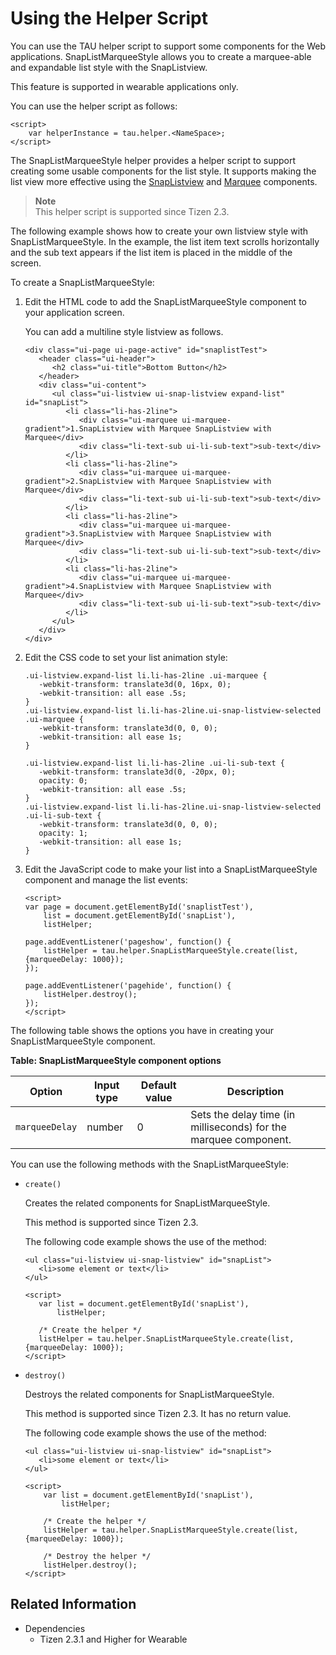 # Using the Helper Script

You can use the TAU helper script to support some components for the Web applications. SnapListMarqueeStyle allows you to create a marquee-able and expandable list style with the SnapListview.

This feature is supported in wearable applications only.

You can use the helper script as follows:

```
<script>
    var helperInstance = tau.helper.<NameSpace>;
</script>
```

The SnapListMarqueeStyle helper provides a helper script to support creating some usable components for the list style. It supports making the list view more effective using the [SnapListview](../../api/latest/ui_fw_api/Wearable_UIComponents/wearable_snaplistview.htm) and [Marquee](../../api/latest/ui_fw_api/Wearable_UIComponents/wearable_marquee.htm) components.

> **Note**  
> This helper script is supported since Tizen 2.3.

The following example shows how to create your own listview style with SnapListMarqueeStyle. In the example, the list item text scrolls horizontally and the sub text appears if the list item is placed in the middle of the screen.

To create a SnapListMarqueeStyle:

1. Edit the HTML code to add the SnapListMarqueeStyle component to your application screen.

   You can add a multiline style listview as follows.

   ```
   <div class="ui-page ui-page-active" id="snaplistTest">
      <header class="ui-header">
         <h2 class="ui-title">Bottom Button</h2>
      </header>
      <div class="ui-content">
         <ul class="ui-listview ui-snap-listview expand-list" id="snapList">
            <li class="li-has-2line">
               <div class="ui-marquee ui-marquee-gradient">1.SnapListview with Marquee SnapListview with Marquee</div>
               <div class="li-text-sub ui-li-sub-text">sub-text</div>
            </li>
            <li class="li-has-2line">
               <div class="ui-marquee ui-marquee-gradient">2.SnapListview with Marquee SnapListview with Marquee</div>
               <div class="li-text-sub ui-li-sub-text">sub-text</div>
            </li>
            <li class="li-has-2line">
               <div class="ui-marquee ui-marquee-gradient">3.SnapListview with Marquee SnapListview with Marquee</div>
               <div class="li-text-sub ui-li-sub-text">sub-text</div>
            </li>
            <li class="li-has-2line">
               <div class="ui-marquee ui-marquee-gradient">4.SnapListview with Marquee SnapListview with Marquee</div>
               <div class="li-text-sub ui-li-sub-text">sub-text</div>
            </li>
         </ul>
      </div>
   </div>
   ```

2. Edit the CSS code to set your list animation style:

   ```
   .ui-listview.expand-list li.li-has-2line .ui-marquee {
      -webkit-transform: translate3d(0, 16px, 0);
      -webkit-transition: all ease .5s;
   }
   .ui-listview.expand-list li.li-has-2line.ui-snap-listview-selected .ui-marquee {
      -webkit-transform: translate3d(0, 0, 0);
      -webkit-transition: all ease 1s;
   }

   .ui-listview.expand-list li.li-has-2line .ui-li-sub-text {
      -webkit-transform: translate3d(0, -20px, 0);
      opacity: 0;
      -webkit-transition: all ease .5s;
   }
   .ui-listview.expand-list li.li-has-2line.ui-snap-listview-selected .ui-li-sub-text {
      -webkit-transform: translate3d(0, 0, 0);
      opacity: 1;
      -webkit-transition: all ease 1s;
   }
   ```

3. Edit the JavaScript code to make your list into a SnapListMarqueeStyle component and manage the list events:

   ```
   <script>
   var page = document.getElementById('snaplistTest'),
       list = document.getElementById('snapList'),
       listHelper;

   page.addEventListener('pageshow', function() {
       listHelper = tau.helper.SnapListMarqueeStyle.create(list, {marqueeDelay: 1000});
   });

   page.addEventListener('pagehide', function() {
       listHelper.destroy();
   });
   </script>
   ```

The following table shows the options you have in creating your SnapListMarqueeStyle component.

**Table: SnapListMarqueeStyle component options**

| Option         | Input type | Default value | Description                              |
| -------------- | ---------- | ------------- | ---------------------------------------- |
| `marqueeDelay` | number     | 0             | Sets the delay time (in milliseconds) for the marquee component. |

You can use the following methods with the SnapListMarqueeStyle:

- `create()`

  Creates the related components for SnapListMarqueeStyle.

  This method is supported since Tizen 2.3.

  The following code example shows the use of the method:
  
    ```
    <ul class="ui-listview ui-snap-listview" id="snapList">
       <li>some element or text</li>
    </ul>

    <script>
       var list = document.getElementById('snapList'),
           listHelper;

       /* Create the helper */
       listHelper = tau.helper.SnapListMarqueeStyle.create(list, {marqueeDelay: 1000});
    </script>
    ```

- `destroy()`

  Destroys the related components for SnapListMarqueeStyle.

  This method is supported since Tizen 2.3. It has no return value.

  The following code example shows the use of the method:

  ```
  <ul class="ui-listview ui-snap-listview" id="snapList">
     <li>some element or text</li>
  </ul>

  <script>
      var list = document.getElementById('snapList'),
          listHelper;

      /* Create the helper */
      listHelper = tau.helper.SnapListMarqueeStyle.create(list, {marqueeDelay: 1000});

      /* Destroy the helper */
      listHelper.destroy();
  </script>
  ```

## Related Information
* Dependencies  
  - Tizen 2.3.1 and Higher for Wearable
